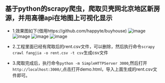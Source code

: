 
## 基于python的scrapy爬虫，爬取贝壳网北京地区新房源，并用高德api在地图上可视化显示

- 1.效果图如下(借用https://github.com/happyte/buyhouse)
![image](https://github.com/happyte/buyhouse/blob/master/1.png)
![image](https://github.com/happyte/buyhouse/blob/master/2.png)
![image](https://github.com/happyte/buyhouse/blob/master/3.png)
![image](https://github.com/happyte/buyhouse/blob/master/4.png)


- 2.工程里面已经有爬取后的rent.csv文件，可以删除，然后执行命令`scrapy crawl fangjia -o rent.csv -t csv`生成csv文件

- 3.爬取完成后，执行命令`python -m SimpleHTTPServer 3000`,然后打开`http://localhost:3000/`,点击打开demo.html，导入上面生成的rent.csv文件即可。

